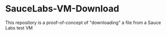 # SauceLabs-VM-Download
This repository is a proof-of-concept of "downloading" a file from a Sauce Labs test VM
